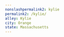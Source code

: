 ```yaml
---
﻿nonslashpermalink2: kylie
permalink2: /kylie/
alley: Kylie
city: Orange
state: Massachusetts
---
```

